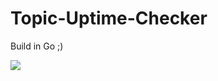 # Topic-Uptime-Checker
Build in Go ;) 


<img src="https://skillicons.dev/icons?i=go&theme=dark" />
